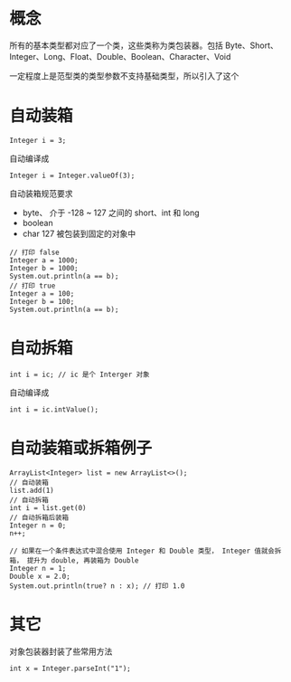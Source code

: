# 概念

所有的基本类型都对应了一个类，这些类称为类包装器。包括 Byte、Short、Integer、Long、Float、Double、Boolean、Character、Void

一定程度上是范型类的类型参数不支持基础类型，所以引入了这个

# 自动装箱

```
Integer i = 3;
```

自动编译成

```
Integer i = Integer.valueOf(3);
```

自动装箱规范要求
- byte、 介于 -128 ~ 127 之间的 short、int 和 long
- boolean
- char 127
被包装到固定的对象中

```
// 打印 false
Integer a = 1000;
Integer b = 1000;
System.out.println(a == b);
// 打印 true
Integer a = 100;
Integer b = 100;
System.out.println(a == b);
```

# 自动拆箱

```
int i = ic; // ic 是个 Interger 对象
```

自动编译成

```
int i = ic.intValue();
```

# 自动装箱或拆箱例子

```
ArrayList<Integer> list = new ArrayList<>();
// 自动装箱
list.add(1)
// 自动拆箱
int i = list.get(0)
// 自动拆箱后装箱
Integer n = 0;
n++;

// 如果在一个条件表达式中混合使用 Integer 和 Double 类型， Integer 值就会拆箱， 提升为 double, 再装箱为 Double
Integer n = 1;
Double x = 2.0;
System.out.println(true? n : x); // 打印 1.0
```

# 其它

对象包装器封装了些常用方法

```
int x = Integer.parseInt("1");
```
